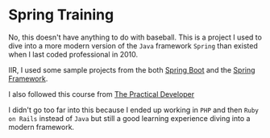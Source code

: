 # Spring Training 

No, this doesn't have anything to do with baseball. This is a project I used to dive into a more modern version of the `Java` framework `Spring` than existed when I last coded professional in 2010. 

IIR, I used some sample projects from the both [Spring Boot](https://spring.io/guides/gs/spring-boot) and the [Spring Framework](https://spring.io/projects/spring-framework#learn).

I also followed this course from [The Practical Developer](https://thepracticaldeveloper.com/full-reactive-stack-1-intro/)

I didn't go too far into this because I ended up working in `PHP` and then `Ruby on Rails` instead of `Java` but still a good learning experience diving into a modern framework.
